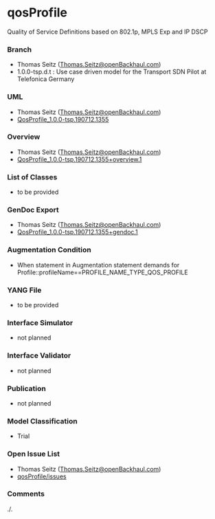 # qosProfile
Quality of Service Definitions based on 802.1p, MPLS Exp and IP DSCP

### Branch
- Thomas Seitz (Thomas.Seitz@openBackhaul.com)
- 1.0.0-tsp.d.t : Use case driven model for the Transport SDN Pilot at Telefonica Germany

### UML
- Thomas Seitz (Thomas.Seitz@openBackhaul.com)
- [QosProfile_1.0.0-tsp.190712.1355](./QosProfile_1.0.0-tsp.190712.1355.zip)

### Overview 
- Thomas Seitz (Thomas.Seitz@openBackhaul.com)
- [QosProfile_1.0.0-tsp.190712.1355+overview.1](./QosProfile_1.0.0-tsp.190712.1355+overview.1.png)

### List of Classes
- to be provided 

### GenDoc Export
- Thomas Seitz (Thomas.Seitz@openBackhaul.com)
- [QosProfile_1.0.0-tsp.190712.1355+gendoc.1](./QosProfile_1.0.0-tsp.190712.1355+gendoc.1.docx)

### Augmentation Condition
- When statement in Augmentation statement demands for Profile::profileName==PROFILE_NAME_TYPE_QOS_PROFILE

### YANG File
- to be provided 

### Interface Simulator
- not planned 

### Interface Validator
- not planned

### Publication
- not planned

### Model Classification
- Trial

### Open Issue List
- Thomas Seitz (Thomas.Seitz@openBackhaul.com)
- [qosProfile/issues](../../issues)

### Comments
./.
